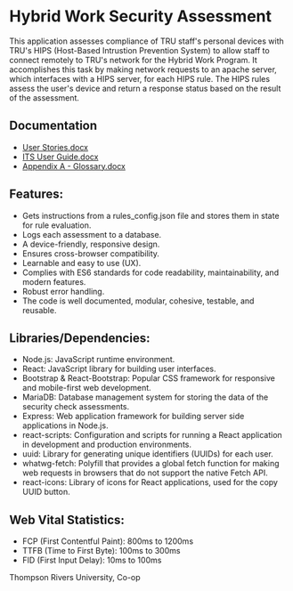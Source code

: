 # Hybrid Work Security Assessment

This application assesses compliance of TRU staff's personal devices with TRU's HIPS (Host-Based Intrustion Prevention System) to allow staff to connect remotely 
to TRU's network for the Hybrid Work Program. It accomplishes this task by making network requests to an apache server, which interfaces
with a HIPS server, for each HIPS rule.
The HIPS rules assess the user's device and return a response status based on the result of the assessment. 
 
## Documentation
- [User Stories.docx](https://github.com/TrevorDrayton03/hybrid-work-security-assessment/files/12443731/User.Stories.docx)
- [ITS User Guide.docx](https://github.com/TrevorDrayton03/hybrid-work-security-assessment/files/12443732/ITS.User.Guide.docx)
- [Appendix A - Glossary.docx](https://github.com/TrevorDrayton03/hybrid-work-security-assessment/files/12443733/Appendix.A.-.Glossary.docx)

## Features:
- Gets instructions from a rules_config.json file and stores them in state for rule evaluation.
- Logs each assessment to a database.
- A device-friendly, responsive design.
- Ensures cross-browser compatibility.
- Learnable and easy to use (UX).
- Complies with ES6 standards for code readability, maintainability, and modern features.
- Robust error handling.
- The code is well documented, modular, cohesive, testable, and reusable. 

## Libraries/Dependencies:
- Node.js: JavaScript runtime environment.
- React: JavaScript library for building user interfaces.
- Bootstrap & React-Bootstrap: Popular CSS framework for responsive and mobile-first web development.
- MariaDB: Database management system for storing the data of the security check assessments.
- Express: Web application framework for building server side applications in Node.js.
- react-scripts: Configuration and scripts for running a React application in development and production environments.
- uuid: Library for generating unique identifiers (UUIDs) for each user.
- whatwg-fetch: Polyfill that provides a global fetch function for making web requests in browsers that do not support the native Fetch API.
- react-icons: Library of icons for React applications, used for the copy UUID button.
 
## Web Vital Statistics:
- FCP (First Contentful Paint): 800ms to 1200ms
- TTFB (Time to First Byte): 100ms to 300ms
- FID (First Input Delay): 10ms to 100ms



Thompson Rivers University, Co-op
